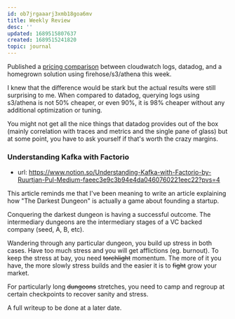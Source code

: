 ```yaml
---
id: ob7jrgaaarj3xmb18goa6mv
title: Weekly Review
desc: ''
updated: 1689515807637
created: 1689515241820
topic: journal
---
```


Published a [pricing comparison](https://bit.kevinslin.com/p/youre-paying-too-much-for-cloudwatch) between cloudwatch logs, datadog, and a homegrown solution using firehose/s3/athena this week. 

I knew that the difference would be stark but the actual results were still surprising to me. When compared to datadog, querying logs using s3/athena is not 50% cheaper, or even 90%, it is 98% cheaper without any additional optimization or tuning. 

You might not get all the nice things that datadog provides out of the box (mainly correlation with traces and metrics and the single pane of glass) but at some point, you have to ask yourself if that's worth the crazy margins. 

### Understanding Kafka with Factorio
- url: https://www.notion.so/Understanding-Kafka-with-Factorio-by-Ruurtjan-Pul-Medium-faeec3e9c3b94e4da0460760221eec22?pvs=4

This article reminds me that I've been meaning to write an article explaining how "The Darkest Dungeon" is actually a game about founding a startup. 

Conquering the darkest dungeon is having a successful outcome. The intermediary dungeons are the intermediary stages of a VC backed company (seed, A, B, etc).

Wandering through any particular dungeon, you build up stress in both cases. Have too much stress and you will get afflictions (eg. burnout). To keep the stress at bay, you need ~~torchlight~~ momentum. The more of it you have, the more slowly stress builds and the easier it is to ~~fight~~ grow your market.

For particularly long ~~dungeons~~ stretches, you need to camp and regroup at certain checkpoints to recover sanity and stress. 

A full writeup to be done at a later date.
